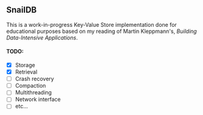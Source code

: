 ## SnailDB
This is a work-in-progress Key-Value Store implementation
done for educational purposes based on my reading of 
Martin Kleppmann's, *Building Data-Intensive Applications*.

#### TODO:
- [X] Storage
- [X] Retrieval
- [ ] Crash recovery
- [ ] Compaction
- [ ] Multithreading
- [ ] Network interface
- [ ] etc...
